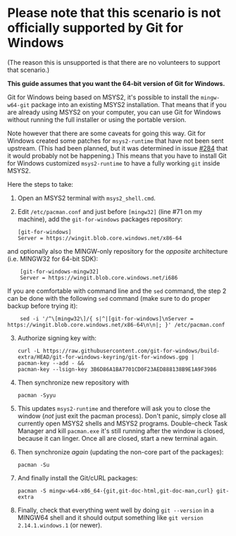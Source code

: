 # **Please note that this scenario is not officially supported by Git for Windows**

(The reason this is unsupported is that there are no volunteers to support that scenario.)

**This guide assumes that you want the 64-bit version of Git for Windows.**

Git for Windows being based on MSYS2, it's possible to install the `mingw-w64-git` package into an existing MSYS2 installation. That means that if you are already using MSYS2 on your computer, you can use Git for Windows without running the full installer or using the portable version.

Note however that there are some caveats for going this way. Git for Windows created some patches for `msys2-runtime` that have not been sent upstream. (This had been planned, but it was determined in issue [#284](/git-for-windows/git/issues/284) that it would probably not be happening.) This means that you have to install Git for Windows customized `msys2-runtime` to have a fully working `git` inside MSYS2.

Here the steps to take:

 1. Open an MSYS2 terminal with `msys2_shell.cmd`.
 2. Edit `/etc/pacman.conf` and just before `[mingw32]` (line #71 on my machine), add the `git-for-windows` packages repository:
        
        [git-for-windows]
        Server = https://wingit.blob.core.windows.net/x86-64 

and optionally also the MINGW-only repository for the *opposite* architecture (i.e. MINGW32 for 64-bit SDK):

        [git-for-windows-mingw32]
        Server = https://wingit.blob.core.windows.net/i686

If you are comfortable with command line and the `sed` command, the step 2 can be done with the following `sed` command (make sure to do proper backup before trying it):

        sed -i '/^\[mingw32\]/{ s|^|[git-for-windows]\nServer = https://wingit.blob.core.windows.net/x86-64\n\n|; }' /etc/pacman.conf

 3. Authorize signing key with:

        curl -L https://raw.githubusercontent.com/git-for-windows/build-extra/HEAD/git-for-windows-keyring/git-for-windows.gpg |
        pacman-key --add - &&
        pacman-key --lsign-key 3B6D86A1BA7701CD0F23AED888138B9E1A9F3986

 4. Then synchronize new repository with

        pacman -Syyu

 5. This updates `msys2-runtime` and therefore will ask you to close the window (*not* just exit the pacman process). Don't panic, simply close all currently open MSYS2 shells and MSYS2 programs. Double-check Task Manager and kill `pacman.exe` it's still running after the window is closed, because it can linger. Once all are closed, start a new terminal again.

 6. Then synchronize *again* (updating the non-core part of the packages):

        pacman -Su

 7. And finally install the Git/cURL packages:

        pacman -S mingw-w64-x86_64-{git,git-doc-html,git-doc-man,curl} git-extra

 8. Finally, check that everything went well by doing `git --version` in a MINGW64 shell and it should output something like `git version 2.14.1.windows.1` (or newer).
